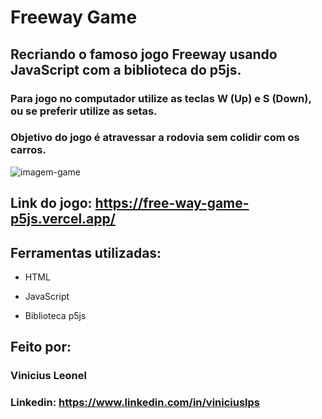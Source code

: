 # Freeway Game 

## Recriando o famoso jogo Freeway usando JavaScript com a biblioteca do p5js.

### Para jogo no computador utilize as teclas W (Up) e S (Down), ou se preferir utilize as setas. 
### Objetivo do jogo é atravessar a rodovia sem colidir com os carros.

![imagem-game](https://user-images.githubusercontent.com/124933333/226484563-6d1a1cec-9988-4c8a-85e2-3ac251e6ee11.png)

## Link do jogo: https://free-way-game-p5js.vercel.app/

## Ferramentas utilizadas:

* HTML

* JavaScript

* Biblioteca p5js

## Feito por:

### Vinicius Leonel

### Linkedin: https://www.linkedin.com/in/viniciuslps
